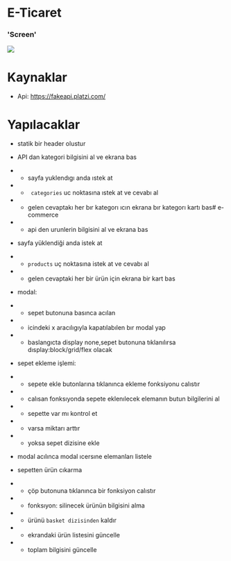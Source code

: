 # E-Ticaret

### 'Screen'

![](screen-ecommerce.gif)

# Kaynaklar

- Api: https://fakeapi.platzi.com/

# Yapılacaklar

- statik bir header olustur

- API dan kategori bilgisini al ve ekrana bas

- - sayfa yuklendıgı anda ıstek at

- - ` categories` uc noktasına ıstek at ve cevabı al

- - gelen cevaptakı her bır kategorı ıcın ekrana bır kategorı kartı bas# e-commerce

- - api den urunlerin bilgisini al ve ekrana bas

- sayfa yüklendiği anda istek at

- - `products` uç noktasına istek at ve cevabı al

- - gelen cevaptaki her bir ürün için ekrana bir kart bas

- modal:
- - sepet butonuna basınca acılan

- - icindeki x aracılıgıyla kapatılabılen bır modal yap

- - baslangıcta display none,sepet butonuna tıklanılırsa dısplay:block/grid/flex olacak

- sepet ekleme işlemi:

- - sepete ekle butonlarına tıklanınca ekleme fonksiyonu calıstır

- - calısan fonksıyonda sepete eklenılecek elemanın butun bilgilerini al

- - sepette var mı kontrol et

- - varsa miktarı arttır

- - yoksa sepet dizisine ekle

- modal acılınca modal ıcersıne elemanları listele

- sepetten ürün cıkarma

- - çöp butonuna tıklanınca bir fonksiyon calıstır

- - fonksıyon: silinecek ürünün bilgisini alma

- - ürünü `basket dizisinden` kaldır

- - ekrandaki ürün listesini güncelle

- - toplam bilgisini güncelle
